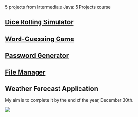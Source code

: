 5 projects from Intermediate Java: 5 Projects course

## [Dice Rolling Simulator](https://github.com/ersu-amine/IntermediateJava-5Projects/tree/master/src/com/aersu/dice)
## [Word-Guessing Game](https://github.com/ersu-amine/IntermediateJava-5Projects/tree/master/src/com/aersu/wordgame)
## [Password Generator](https://github.com/ersu-amine/IntermediateJava-5Projects/tree/master/src/com/aersu/passwords)
## [File Manager](https://github.com/ersu-amine/IntermediateJava-5Projects/tree/master/src/com/aersu/filemanager)
## Weather Forecast Application

My aim is to complete it by the end of the year, December 30th.

<img src="https://i.pinimg.com/originals/8a/da/a5/8adaa53fc351b29c902b8887930e56b8.gif" >
